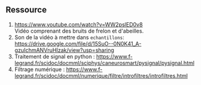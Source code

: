 ## Ressource

1. https://www.youtube.com/watch?v=WW2pslED0v8  
Vidéo comprenant des bruits de frelon et d'abeilles.  
2. Son de la vidéo à mettre dans `echantillons`: https://drive.google.com/file/d/15SuO--0N0K41_A-gzuIchmANVruHIzak/view?usp=sharing
3. Traitement de signal en python : https://www.f-legrand.fr/scidoc/docmml/sciphys/caneurosmart/pysignal/pysignal.html
4. Filtrage numérique : https://www.f-legrand.fr/scidoc/docmml/numerique/filtre/introfiltres/introfiltres.html
